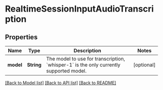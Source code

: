 # RealtimeSessionInputAudioTranscription

## Properties
Name | Type | Description | Notes
------------ | ------------- | ------------- | -------------
**model** | **String** | The model to use for transcription, &#x60;whisper-1&#x60; is the only currently  supported model.  | [optional] 

[[Back to Model list]](../README.md#documentation-for-models) [[Back to API list]](../README.md#documentation-for-api-endpoints) [[Back to README]](../README.md)


